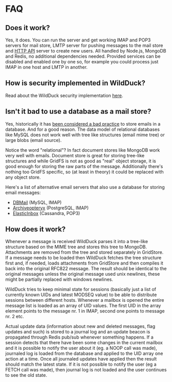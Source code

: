# FAQ

## Does it work?

Yes, it does. You can run the server and get working IMAP and POP3 servers for mail store, LMTP server for pushing messages to the mail store and
[HTTP API](//docs.wildduck.email/api) server to create new users. All handled by Node.js, MongoDB and Redis, no additional dependencies needed. Provided
services can be disabled and enabled one by one so, for example you could process just IMAP in one host and LMTP in another.

## How is security implemented in WildDuck?

Read about the WildDuck security implementation [here](in-depth/security.md).

## Isn't it bad to use a database as a mail store?

Yes, historically it has [been considered a bad practice](http://www.memoryhole.net/~kyle/databaseemail.html) to store emails in a database. And for a good
reason. The data model of relational databases like MySQL does not work well with tree like structures (email mime tree) or large blobs (email source).

Notice the word "relational"? In fact document stores like MongoDB work very well with emails. Document store is great for storing tree-like structures and
while GridFS is not as good as "real" object storage, it is good enough for storing the raw parts of the message. Additionally there's nothing too GridFS
specific, so (at least in theory) it could be replaced with any object store.

Here's a list of alternative email servers that also use a database for storing email messages:

-   [DBMail](http://www.dbmail.org/) (MySQL, IMAP)
-   [Archiveopteryx](http://archiveopteryx.org/) (PostgreSQL, IMAP)
-   [ElasticInbox](http://www.elasticinbox.com/) (Cassandra, POP3)

## How does it work?

Whenever a message is received WildDuck parses it into a tree-like structure based on the MIME tree and stores this tree to MongoDB. Attachments are removed
from the tree and stored separately in GridStore. If a message needs to be loaded then WildDuck fetches the tree structure first and, if needed, loads
attachments from GridStore and then compiles it back into the original RFC822 message. The result should be identical to the original messages unless the
original message used unix newlines, these might be partially replaced with windows newlines.

WildDuck tries to keep minimal state for sessions (basically just a list of currently known UIDs and latest MODSEQ value) to be able to distribute sessions
between different hosts. Whenever a mailbox is opened the entire message list is loaded as an array of UID values. The first UID in the array element points to
the message nr. 1 in IMAP, second one points to message nr. 2 etc.

Actual update data (information about new and deleted messages, flag updates and such) is stored to a journal log and an update beacon is propagated through
Redis pub/sub whenever something happens. If a session detects that there have been some changes in the current mailbox and it is possible to notify the user
about it (eg. a NOOP call was made), journaled log is loaded from the database and applied to the UID array one action at a time. Once all journaled updates
have applied then the result should match the latest state. If it is not possible to notify the user (eg a FETCH call was made), then journal log is not loaded
and the user continues to see the old state.